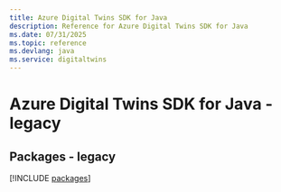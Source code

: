 ```yaml
---
title: Azure Digital Twins SDK for Java
description: Reference for Azure Digital Twins SDK for Java
ms.date: 07/31/2025
ms.topic: reference
ms.devlang: java
ms.service: digitaltwins
---
```

# Azure Digital Twins SDK for Java - legacy
## Packages - legacy
[!INCLUDE [packages](digital-twins-index.md)]